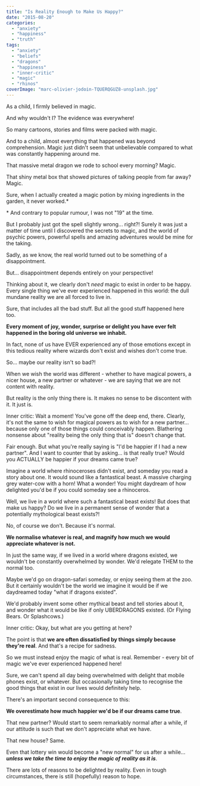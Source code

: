 ```yaml
---
title: "Is Reality Enough to Make Us Happy?"
date: "2015-08-20"
categories: 
  - "anxiety"
  - "happiness"
  - "truth"
tags: 
  - "anxiety"
  - "beliefs"
  - "dragons"
  - "happiness"
  - "inner-critic"
  - "magic"
  - "rhinos"
coverImage: "marc-olivier-jodoin-TQUERQGUZ8-unsplash.jpg"
---
```


As a child, I firmly believed in magic.

<!--more-->

And why wouldn't I? The evidence was everywhere!

So many cartoons, stories and films were packed with magic.

And to a child, almost everything that happened was beyond comprehension. Magic just didn't seem that unbelievable compared to what was constantly happening around me.

That massive metal dragon we rode to school every morning? Magic.

That shiny metal box that showed pictures of talking people from far away? Magic.

Sure, when I actually created a magic potion by mixing ingredients in the garden, it never worked.\*

\* And contrary to popular rumour, I was not "19" at the time.

But I probably just got the spell slightly wrong... right?! Surely it was just a matter of time until I discovered the secrets to magic, and the world of psychic powers, powerful spells and amazing adventures would be mine for the taking.

Sadly, as we know, the real world turned out to be something of a disappointment.

But... disappointment depends entirely on your perspective!

Thinking about it, we clearly don't _need_ magic to exist in order to be happy. Every single thing we've ever experienced happened in this world: the dull mundane reality we are all forced to live in.

Sure, that includes all the bad stuff. But all the good stuff happened here too.

**Every moment of joy, wonder, surprise or delight you have ever felt happened in the boring old universe we inhabit.**

In fact, none of us have EVER experienced any of those emotions except in this tedious reality where wizards don't exist and wishes don't come true.

So... maybe our reality isn't so bad?!

When we wish the world was different - whether to have magical powers, a nicer house, a new partner or whatever - we are saying that we are not content with reality.

But reality is the only thing there is. It makes no sense to be discontent with it. It just is.

Inner critic: Wait a moment! You've gone off the deep end, there. Clearly, it's not the same to wish for magical powers as to wish for a new partner... because only one of those things could conceivably happen. Blathering nonsense about "reality being the only thing that is" doesn't change that.

Fair enough. But what you're really saying is "I'd be happier if I had a new partner". And I want to counter that by asking... is that really true? Would you ACTUALLY be happier if your dreams came true?

Imagine a world where rhinoceroses didn't exist, and someday you read a story about one. It would sound like a fantastical beast. A massive charging grey water-cow with a horn! What a wonder! You might daydream of how delighted you'd be if you could someday see a rhinoceros.

Well, we live in a world where such a fantastical beast exists! But does that make us happy? Do we live in a permanent sense of wonder that a potentially mythological beast exists?!

No, of course we don't. Because it's normal.

**We normalise whatever is real, and magnify how much we would appreciate whatever is not.**

In just the same way, if we lived in a world where dragons existed, we wouldn't be constantly overwhelmed by wonder. We'd relegate THEM to the normal too.

Maybe we'd go on dragon-safari someday, or enjoy seeing them at the zoo. But it certainly wouldn't be the world we imagine it would be if we daydreamed today "what if dragons existed".

We'd probably invent some other mythical beast and tell stories about it, and wonder what it would be like if only UBERDRAGONS existed. (Or Flying Bears. Or Splashcows.)

Inner critic: Okay, but what are you getting at here?

The point is that **we are often dissatisfied by things simply because they're real**. And that's a recipe for sadness.

So we must instead enjoy the magic of what is real. Remember - every bit of magic we've ever experienced happened here!

Sure, we can't spend all day being overwhelmed with delight that mobile phones exist, or whatever. But occasionally taking time to recognise the good things that exist in our lives would definitely help.

There's an important second consequence to this:

**We overestimate how much happier we'd be if our dreams came true**.

That new partner? Would start to seem remarkably normal after a while, if our attitude is such that we don't appreciate what we have.

That new house? Same.

Even that lottery win would become a "new normal" for us after a while... **_unless we take the time to enjoy the magic of reality as it is_**.

There are lots of reasons to be delighted by reality. Even in tough circumstances, there is still (hopefully) reason to hope.
